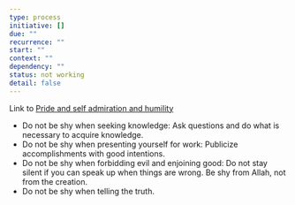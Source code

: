```yaml
---
type: process
initiative: []
due: ""
recurrence: ""
start: ""
context: ""
dependency: ""
status: not working
detail: false
---
```


Link to [Pride and self admiration and humility](Initiatives/bad%20traits/Pride%20and%20self%20admiration%20and%20humility.md)

* Do not be shy when seeking knowledge: Ask questions and do what is necessary to acquire knowledge.
* Do not be shy when presenting yourself for work: Publicize accomplishments with good intentions.
* Do not be shy when forbidding evil and enjoining good: Do not stay silent if you can speak up when things are wrong. Be shy from Allah, not from the creation.
* Do not be shy when telling the truth.
